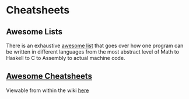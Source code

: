 # Cheatsheets

## Awesome Lists

There is an exhaustive [awesome list](https://github.com/topics/awesome-lists) that goes over how one program can be written in different languages from the most abstract level of Math to Haskell to C to Assembly to actual machine code.

## [Awesome Cheatsheets](https://github.com/LeCoupa/awesome-cheatsheets)
Viewable from within the wiki [here](../awesome-cheatsheets/awesome-cheatsheets.md)
